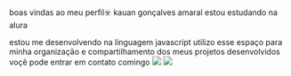 boas vindas ao meu perfil☣️
kauan gonçalves amaral
estou estudando na alura

estou me desenvolvendo na linguagem javascript 
utilizo esse espaço para minha organização e compartilhamento dos meus projetos desenvolvidos 
voçê pode entrar em contato comingo 
![](https://media1.tenor.com/m/GBdIH5sL4XQAAAAC/the-rock-rock.gif)
![](https://media1.tenor.com/m/HnJ-a1i_Bp8AAAAC/patrick-bateman-sigma.gif)
